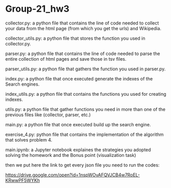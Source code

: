 # Group-21_hw3

collector.py: a python file that contains the line of code needed to collect your data from the html page (from which you get the urls) and Wikipedia.

collector_utils.py: a python file that stores the function you used in collector.py.

parser.py: a python file that contains the line of code needed to parse the entire collection of html pages and save those in tsv files.

parser_utils.py: a python file that gathers the function you used in parser.py.

index.py: a python file that once executed generate the indexes of the Search engines.

index_utils.py: a python file that contains the functions you used for creating indexes.

utils.py: a python file that gather functions you need in more than one of the previous files like (collector, parser, etc.)

main.py: a python file that once executed build up the search engine. 

exercise_4.py: python file that contains the implementation of the algorithm that solves problem 4.

main.ipynb: a Jupyter notebook explaines the strategies you adopted solving the homework and the Bonus point (visualization task)

then we put here the link to get every json file you need to run the codes:

https://drive.google.com/open?id=1nspWOvAFQVJCB4w7RoEL-KRwwPF5WYKh
